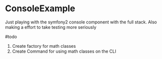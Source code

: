 # ConsoleExample
Just playing with the symfony2 console component with the full stack. Also making a effort to take testing more seriously

#todo
1. Create factory for math classes
2. Create Command for using math classes on the CLI
